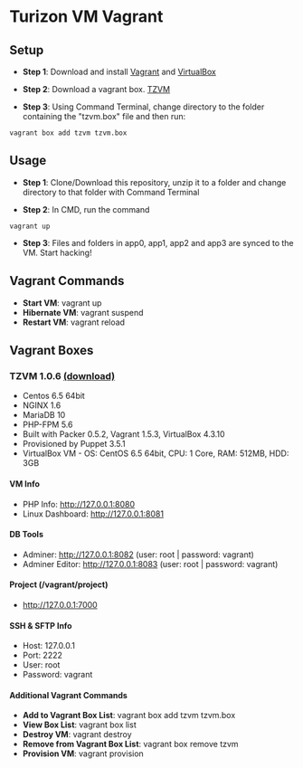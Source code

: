 Turizon VM Vagrant
==============

## Setup
* **Step 1**: Download and install [Vagrant](https://www.vagrantup.com/downloads.html) and [VirtualBox](http://www.filehippo.com/download_virtualbox/)

* **Step 2**: Download a vagrant box. [TZVM](https://www.dropbox.com/s/25d8k8f7rl73b75/tzvm.box)

* **Step 3**: Using Command Terminal, change directory to the folder containing the "tzvm.box" file and then run:
```
vagrant box add tzvm tzvm.box  
```

## Usage
* **Step 1**: Clone/Download this repository, unzip it to a folder and change directory to that folder with Command Terminal

* **Step 2**: In CMD, run the command
```
vagrant up 
```
* **Step 3**: Files and folders in app0, app1, app2 and app3 are synced to the VM. Start hacking!


## Vagrant Commands
* **Start VM**: vagrant up
* **Hibernate VM**: vagrant suspend
* **Restart VM**: vagrant reload


## Vagrant Boxes
### TZVM 1.0.6 [(download)](https://www.dropbox.com/s/25d8k8f7rl73b75/tzvm.box)
* Centos 6.5 64bit
* NGINX 1.6
* MariaDB 10
* PHP-FPM 5.6 
* Built with Packer 0.5.2, Vagrant 1.5.3, VirtualBox 4.3.10
* Provisioned by Puppet 3.5.1
* VirtualBox VM - OS: CentOS 6.5 64bit, CPU: 1 Core, RAM: 512MB, HDD: 3GB

#### VM Info
* PHP Info: http://127.0.0.1:8080
* Linux Dashboard: http://127.0.0.1:8081

#### DB Tools
* Adminer: http://127.0.0.1:8082   (user: root | password: vagrant)
* Adminer Editor: http://127.0.0.1:8083    (user: root | password: vagrant)

#### Project (/vagrant/project)
* http://127.0.0.1:7000

#### SSH & SFTP Info
* Host: 127.0.0.1
* Port: 2222
* User: root
* Password: vagrant

#### Additional Vagrant Commands
* **Add to Vagrant Box List**: vagrant box add tzvm tzvm.box
* **View Box List**: vagrant box list
* **Destroy VM**: vagrant destroy
* **Remove from Vagrant Box List**: vagrant box remove tzvm
* **Provision VM**: vagrant provision
